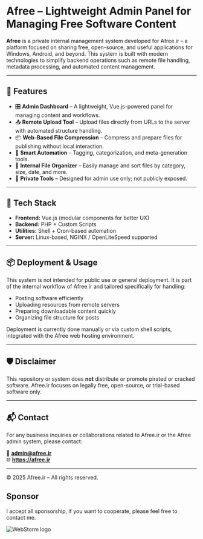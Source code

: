 
# Afree – Lightweight Admin Panel for Managing Free Software Content

**Afree** is a private internal management system developed for Afree.ir – a platform focused on sharing free, open-source, and useful applications for Windows, Android, and beyond. This system is built with modern technologies to simplify backend operations such as remote file handling, metadata processing, and automated content management.

---

## 🚀 Features

- 🎛️ **Admin Dashboard** – A lightweight, Vue.js-powered panel for managing content and workflows.
- 📤 **Remote Upload Tool** – Upload files directly from URLs to the server with automated structure handling.
- 📦 **Web-Based File Compression** – Compress and prepare files for publishing without local interaction.
- 🧠 **Smart Automation** – Tagging, categorization, and meta-generation tools.
- 📁 **Internal File Organizer** – Easily manage and sort files by category, size, date, and more.
- 🔐 **Private Tools** – Designed for admin use only; not publicly exposed.

---

## 🔧 Tech Stack

- **Frontend:** Vue.js (modular components for better UX)
- **Backend:** PHP + Custom Scripts
- **Utilities:** Shell + Cron-based automation
- **Server:** Linux-based, NGINX / OpenLiteSpeed supported

---

## 📦 Deployment & Usage

This system is not intended for public use or general deployment. It is part of the internal workflow of Afree.ir and tailored specifically for handling:

- Posting software efficiently
- Uploading resources from remote servers
- Preparing downloadable content quickly
- Organizing file structure for posts

Deployment is currently done manually or via custom shell scripts, integrated with the Afree web hosting environment.

---

## 🛡️ Disclaimer

This repository or system does **not** distribute or promote pirated or cracked software. Afree.ir focuses on legally free, open-source, or trial-based software only.

---

## 📬 Contact

For any business inquiries or collaborations related to Afree.ir or the Afree admin system, please contact:

📧 **admin@afree.ir**  
🌐 **https://afree.ir**

---

© 2025 Afree.ir – All rights reserved.

## Sponsor

I accept all sponsorship, if you want to cooperate, please feel free to contact me.

![WebStorm logo](https://resources.jetbrains.com/storage/products/company/brand/logos/WebStorm.png)


